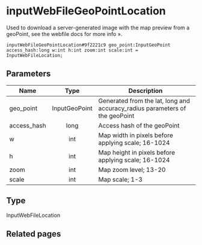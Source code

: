 # inputWebFileGeoPointLocation
Used to download a server-generated image with the map preview from a geoPoint, see the webfile docs for more info ».

```
inputWebFileGeoPointLocation#9f2221c9 geo_point:InputGeoPoint access_hash:long w:int h:int zoom:int scale:int = InputWebFileLocation;
```

## Parameters
| Name | Type | Description |
| ---- | :----: | ----------- |
| geo_point | InputGeoPoint | Generated from the lat, long and accuracy_radius parameters of the geoPoint |
| access_hash | long | Access hash of the geoPoint |
| w | int | Map width in pixels before applying scale; 16-1024 |
| h | int | Map height in pixels before applying scale; 16-1024 |
| zoom | int | Map zoom level; 13-20 |
| scale | int | Map scale; 1-3 |


## Type
InputWebFileLocation

## Related pages
